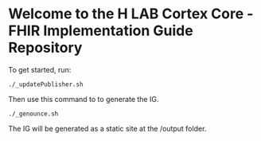 # Welcome to the H LAB Cortex Core - FHIR Implementation Guide Repository

To get started, run:

```
./_updatePublisher.sh
```

Then use this command to to generate the IG.

```
./_genounce.sh
```

The IG will be generated as a static site at the /output folder.
